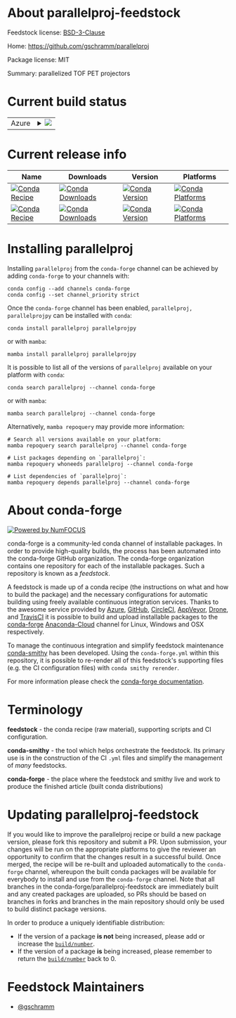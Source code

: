 About parallelproj-feedstock
============================

Feedstock license: [BSD-3-Clause](https://github.com/conda-forge/parallelproj-feedstock/blob/main/LICENSE.txt)

Home: https://github.com/gschramm/parallelproj

Package license: MIT

Summary: parallelized TOF PET projectors

Current build status
====================


<table>
    
  <tr>
    <td>Azure</td>
    <td>
      <details>
        <summary>
          <a href="https://dev.azure.com/conda-forge/feedstock-builds/_build/latest?definitionId=18288&branchName=main">
            <img src="https://dev.azure.com/conda-forge/feedstock-builds/_apis/build/status/parallelproj-feedstock?branchName=main">
          </a>
        </summary>
        <table>
          <thead><tr><th>Variant</th><th>Status</th></tr></thead>
          <tbody><tr>
              <td>linux_64_c_compiler_version10cuda_compiler_version11.1</td>
              <td>
                <a href="https://dev.azure.com/conda-forge/feedstock-builds/_build/latest?definitionId=18288&branchName=main">
                  <img src="https://dev.azure.com/conda-forge/feedstock-builds/_apis/build/status/parallelproj-feedstock?branchName=main&jobName=linux&configuration=linux%20linux_64_c_compiler_version10cuda_compiler_version11.1" alt="variant">
                </a>
              </td>
            </tr><tr>
              <td>linux_64_c_compiler_version10cuda_compiler_version11.2</td>
              <td>
                <a href="https://dev.azure.com/conda-forge/feedstock-builds/_build/latest?definitionId=18288&branchName=main">
                  <img src="https://dev.azure.com/conda-forge/feedstock-builds/_apis/build/status/parallelproj-feedstock?branchName=main&jobName=linux&configuration=linux%20linux_64_c_compiler_version10cuda_compiler_version11.2" alt="variant">
                </a>
              </td>
            </tr><tr>
              <td>linux_64_c_compiler_version12cuda_compiler_versionNone</td>
              <td>
                <a href="https://dev.azure.com/conda-forge/feedstock-builds/_build/latest?definitionId=18288&branchName=main">
                  <img src="https://dev.azure.com/conda-forge/feedstock-builds/_apis/build/status/parallelproj-feedstock?branchName=main&jobName=linux&configuration=linux%20linux_64_c_compiler_version12cuda_compiler_versionNone" alt="variant">
                </a>
              </td>
            </tr><tr>
              <td>linux_64_c_compiler_version7cuda_compiler_version10.2</td>
              <td>
                <a href="https://dev.azure.com/conda-forge/feedstock-builds/_build/latest?definitionId=18288&branchName=main">
                  <img src="https://dev.azure.com/conda-forge/feedstock-builds/_apis/build/status/parallelproj-feedstock?branchName=main&jobName=linux&configuration=linux%20linux_64_c_compiler_version7cuda_compiler_version10.2" alt="variant">
                </a>
              </td>
            </tr><tr>
              <td>linux_64_c_compiler_version9cuda_compiler_version11.0</td>
              <td>
                <a href="https://dev.azure.com/conda-forge/feedstock-builds/_build/latest?definitionId=18288&branchName=main">
                  <img src="https://dev.azure.com/conda-forge/feedstock-builds/_apis/build/status/parallelproj-feedstock?branchName=main&jobName=linux&configuration=linux%20linux_64_c_compiler_version9cuda_compiler_version11.0" alt="variant">
                </a>
              </td>
            </tr><tr>
              <td>linux_aarch64</td>
              <td>
                <a href="https://dev.azure.com/conda-forge/feedstock-builds/_build/latest?definitionId=18288&branchName=main">
                  <img src="https://dev.azure.com/conda-forge/feedstock-builds/_apis/build/status/parallelproj-feedstock?branchName=main&jobName=linux&configuration=linux%20linux_aarch64_" alt="variant">
                </a>
              </td>
            </tr><tr>
              <td>linux_ppc64le</td>
              <td>
                <a href="https://dev.azure.com/conda-forge/feedstock-builds/_build/latest?definitionId=18288&branchName=main">
                  <img src="https://dev.azure.com/conda-forge/feedstock-builds/_apis/build/status/parallelproj-feedstock?branchName=main&jobName=linux&configuration=linux%20linux_ppc64le_" alt="variant">
                </a>
              </td>
            </tr><tr>
              <td>osx_64</td>
              <td>
                <a href="https://dev.azure.com/conda-forge/feedstock-builds/_build/latest?definitionId=18288&branchName=main">
                  <img src="https://dev.azure.com/conda-forge/feedstock-builds/_apis/build/status/parallelproj-feedstock?branchName=main&jobName=osx&configuration=osx%20osx_64_" alt="variant">
                </a>
              </td>
            </tr><tr>
              <td>osx_arm64</td>
              <td>
                <a href="https://dev.azure.com/conda-forge/feedstock-builds/_build/latest?definitionId=18288&branchName=main">
                  <img src="https://dev.azure.com/conda-forge/feedstock-builds/_apis/build/status/parallelproj-feedstock?branchName=main&jobName=osx&configuration=osx%20osx_arm64_" alt="variant">
                </a>
              </td>
            </tr><tr>
              <td>win_64_cuda_compiler_version10.2</td>
              <td>
                <a href="https://dev.azure.com/conda-forge/feedstock-builds/_build/latest?definitionId=18288&branchName=main">
                  <img src="https://dev.azure.com/conda-forge/feedstock-builds/_apis/build/status/parallelproj-feedstock?branchName=main&jobName=win&configuration=win%20win_64_cuda_compiler_version10.2" alt="variant">
                </a>
              </td>
            </tr><tr>
              <td>win_64_cuda_compiler_version11.0</td>
              <td>
                <a href="https://dev.azure.com/conda-forge/feedstock-builds/_build/latest?definitionId=18288&branchName=main">
                  <img src="https://dev.azure.com/conda-forge/feedstock-builds/_apis/build/status/parallelproj-feedstock?branchName=main&jobName=win&configuration=win%20win_64_cuda_compiler_version11.0" alt="variant">
                </a>
              </td>
            </tr><tr>
              <td>win_64_cuda_compiler_version11.1</td>
              <td>
                <a href="https://dev.azure.com/conda-forge/feedstock-builds/_build/latest?definitionId=18288&branchName=main">
                  <img src="https://dev.azure.com/conda-forge/feedstock-builds/_apis/build/status/parallelproj-feedstock?branchName=main&jobName=win&configuration=win%20win_64_cuda_compiler_version11.1" alt="variant">
                </a>
              </td>
            </tr><tr>
              <td>win_64_cuda_compiler_version11.2</td>
              <td>
                <a href="https://dev.azure.com/conda-forge/feedstock-builds/_build/latest?definitionId=18288&branchName=main">
                  <img src="https://dev.azure.com/conda-forge/feedstock-builds/_apis/build/status/parallelproj-feedstock?branchName=main&jobName=win&configuration=win%20win_64_cuda_compiler_version11.2" alt="variant">
                </a>
              </td>
            </tr><tr>
              <td>win_64_cuda_compiler_versionNone</td>
              <td>
                <a href="https://dev.azure.com/conda-forge/feedstock-builds/_build/latest?definitionId=18288&branchName=main">
                  <img src="https://dev.azure.com/conda-forge/feedstock-builds/_apis/build/status/parallelproj-feedstock?branchName=main&jobName=win&configuration=win%20win_64_cuda_compiler_versionNone" alt="variant">
                </a>
              </td>
            </tr>
          </tbody>
        </table>
      </details>
    </td>
  </tr>
</table>

Current release info
====================

| Name | Downloads | Version | Platforms |
| --- | --- | --- | --- |
| [![Conda Recipe](https://img.shields.io/badge/recipe-parallelproj-green.svg)](https://anaconda.org/conda-forge/parallelproj) | [![Conda Downloads](https://img.shields.io/conda/dn/conda-forge/parallelproj.svg)](https://anaconda.org/conda-forge/parallelproj) | [![Conda Version](https://img.shields.io/conda/vn/conda-forge/parallelproj.svg)](https://anaconda.org/conda-forge/parallelproj) | [![Conda Platforms](https://img.shields.io/conda/pn/conda-forge/parallelproj.svg)](https://anaconda.org/conda-forge/parallelproj) |
| [![Conda Recipe](https://img.shields.io/badge/recipe-parallelprojpy-green.svg)](https://anaconda.org/conda-forge/parallelprojpy) | [![Conda Downloads](https://img.shields.io/conda/dn/conda-forge/parallelprojpy.svg)](https://anaconda.org/conda-forge/parallelprojpy) | [![Conda Version](https://img.shields.io/conda/vn/conda-forge/parallelprojpy.svg)](https://anaconda.org/conda-forge/parallelprojpy) | [![Conda Platforms](https://img.shields.io/conda/pn/conda-forge/parallelprojpy.svg)](https://anaconda.org/conda-forge/parallelprojpy) |

Installing parallelproj
=======================

Installing `parallelproj` from the `conda-forge` channel can be achieved by adding `conda-forge` to your channels with:

```
conda config --add channels conda-forge
conda config --set channel_priority strict
```

Once the `conda-forge` channel has been enabled, `parallelproj, parallelprojpy` can be installed with `conda`:

```
conda install parallelproj parallelprojpy
```

or with `mamba`:

```
mamba install parallelproj parallelprojpy
```

It is possible to list all of the versions of `parallelproj` available on your platform with `conda`:

```
conda search parallelproj --channel conda-forge
```

or with `mamba`:

```
mamba search parallelproj --channel conda-forge
```

Alternatively, `mamba repoquery` may provide more information:

```
# Search all versions available on your platform:
mamba repoquery search parallelproj --channel conda-forge

# List packages depending on `parallelproj`:
mamba repoquery whoneeds parallelproj --channel conda-forge

# List dependencies of `parallelproj`:
mamba repoquery depends parallelproj --channel conda-forge
```


About conda-forge
=================

[![Powered by
NumFOCUS](https://img.shields.io/badge/powered%20by-NumFOCUS-orange.svg?style=flat&colorA=E1523D&colorB=007D8A)](https://numfocus.org)

conda-forge is a community-led conda channel of installable packages.
In order to provide high-quality builds, the process has been automated into the
conda-forge GitHub organization. The conda-forge organization contains one repository
for each of the installable packages. Such a repository is known as a *feedstock*.

A feedstock is made up of a conda recipe (the instructions on what and how to build
the package) and the necessary configurations for automatic building using freely
available continuous integration services. Thanks to the awesome service provided by
[Azure](https://azure.microsoft.com/en-us/services/devops/), [GitHub](https://github.com/),
[CircleCI](https://circleci.com/), [AppVeyor](https://www.appveyor.com/),
[Drone](https://cloud.drone.io/welcome), and [TravisCI](https://travis-ci.com/)
it is possible to build and upload installable packages to the
[conda-forge](https://anaconda.org/conda-forge) [Anaconda-Cloud](https://anaconda.org/)
channel for Linux, Windows and OSX respectively.

To manage the continuous integration and simplify feedstock maintenance
[conda-smithy](https://github.com/conda-forge/conda-smithy) has been developed.
Using the ``conda-forge.yml`` within this repository, it is possible to re-render all of
this feedstock's supporting files (e.g. the CI configuration files) with ``conda smithy rerender``.

For more information please check the [conda-forge documentation](https://conda-forge.org/docs/).

Terminology
===========

**feedstock** - the conda recipe (raw material), supporting scripts and CI configuration.

**conda-smithy** - the tool which helps orchestrate the feedstock.
                   Its primary use is in the construction of the CI ``.yml`` files
                   and simplify the management of *many* feedstocks.

**conda-forge** - the place where the feedstock and smithy live and work to
                  produce the finished article (built conda distributions)


Updating parallelproj-feedstock
===============================

If you would like to improve the parallelproj recipe or build a new
package version, please fork this repository and submit a PR. Upon submission,
your changes will be run on the appropriate platforms to give the reviewer an
opportunity to confirm that the changes result in a successful build. Once
merged, the recipe will be re-built and uploaded automatically to the
`conda-forge` channel, whereupon the built conda packages will be available for
everybody to install and use from the `conda-forge` channel.
Note that all branches in the conda-forge/parallelproj-feedstock are
immediately built and any created packages are uploaded, so PRs should be based
on branches in forks and branches in the main repository should only be used to
build distinct package versions.

In order to produce a uniquely identifiable distribution:
 * If the version of a package **is not** being increased, please add or increase
   the [``build/number``](https://docs.conda.io/projects/conda-build/en/latest/resources/define-metadata.html#build-number-and-string).
 * If the version of a package **is** being increased, please remember to return
   the [``build/number``](https://docs.conda.io/projects/conda-build/en/latest/resources/define-metadata.html#build-number-and-string)
   back to 0.

Feedstock Maintainers
=====================

* [@gschramm](https://github.com/gschramm/)

